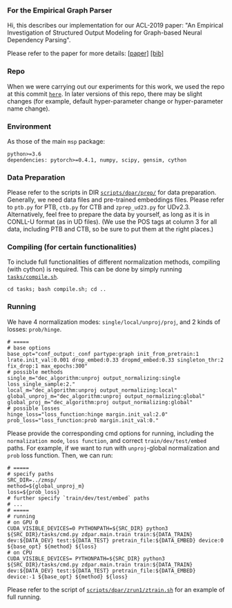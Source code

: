 ### For the Empirical Graph Parser

Hi, this describes our implementation for our ACL-2019 paper: "An Empirical Investigation of Structured Output Modeling for Graph-based Neural Dependency Parsing". 

Please refer to the paper for more details: [[paper]](https://www.aclweb.org/anthology/P19-1562) [[bib]](https://aclweb.org/anthology/papers/P/P19/P19-1562.bib)

### Repo

When we were carrying out our experiments for this work, we used the repo at this commit [`here`](https://github.com/zzsfornlp/zmsp/commit/ecf5dc2d87abed430f52f154c16c42e9c809c844). In later versions of this repo, there may be slight changes (for example, default hyper-parameter change or hyper-parameter name change).

### Environment

As those of the main `msp` package:

	python>=3.6
	dependencies: pytorch>=0.4.1, numpy, scipy, gensim, cython

### Data Preparation

Please refer to the scripts in DIR [`scripts/dpar/prep/`](../scripts/dpar/prep/) for data preparation. Generally, we need data files and pre-trained embeddings files. Please refer to `ptb.py` for PTB, `ctb.py` for CTB and `zprep_ud23.py` for UDv2.3. Alternatively, feel free to prepare the data by yourself, as long as it is in CONLL-U format (as in UD files). (We use the POS tags at column 3 for all data, including PTB and CTB, so be sure to put them at the right places.)

### Compiling (for certain functionalities)

To include full functionalities of different normalization methods, compiling (with cython) is required. This can be done by simply running [`tasks/compile.sh`](../tasks/compile.sh).

	cd tasks; bash compile.sh; cd ..

### Running

We have 4 normalization modes: `single/local/unproj/proj`, and 2 kinds of losses: `prob/hinge`.

	# =====
	# base options
	base_opt="conf_output:_conf partype:graph init_from_pretrain:1 lrate.init_val:0.001 drop_embed:0.33 dropmd_embed:0.33 singleton_thr:2 fix_drop:1 max_epochs:300"
	# possible methods
	single_m="dec_algorithm:unproj output_normalizing:single loss_single_sample:2."
	local_m="dec_algorithm:unproj output_normalizing:local"
	global_unproj_m="dec_algorithm:unproj output_normalizing:global"
	global_proj_m="dec_algorithm:proj output_normalizing:global"
	# possible losses
	hinge_loss="loss_function:hinge margin.init_val:2.0"
	prob_loss="loss_function:prob margin.init_val:0."

Please provide the corresponding cmd options for running, including the `normalization mode`, `loss function`, and correct `train/dev/test/embed` paths. For example, if we want to run with `unproj`-global normalization and `prob` loss function. Then, we can run:

	# =====
	# specify paths
	SRC_DIR=../zmsp/
	method=${global_unproj_m}
	loss=${prob_loss}
	# further specify `train/dev/test/embed` paths
	# ...
	# =====
	# running
	# on GPU 0
	CUDA_VISIBLE_DEVICES=0 PYTHONPATH=${SRC_DIR} python3 ${SRC_DIR}/tasks/cmd.py zdpar.main.train train:${DATA_TRAIN} dev:${DATA_DEV} test:${DATA_TEST} pretrain_file:${DATA_EMBED} device:0 ${base_opt} ${method} ${loss}
	# on CPU
	CUDA_VISIBLE_DEVICES= PYTHONPATH=${SRC_DIR} python3 ${SRC_DIR}/tasks/cmd.py zdpar.main.train train:${DATA_TRAIN} dev:${DATA_DEV} test:${DATA_TEST} pretrain_file:${DATA_EMBED} device:-1 ${base_opt} ${method} ${loss}

Please refer to the script of [`scripts/dpar/zrun1/ztrain.sh`](../scripts/dpar/zrun1/ztrain.sh) for an example of full running.
